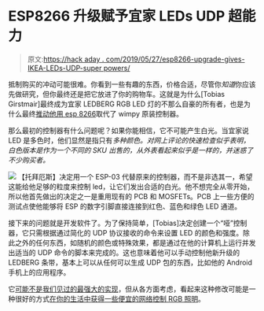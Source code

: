 # ESP8266 升级赋予宜家 LEDs UDP 超能力

> 原文:[https://hack aday . com/2019/05/27/esp8266-upgrade-gives-IKEA-LEDs-UDP-super powers/](https://hackaday.com/2019/05/27/esp8266-upgrade-gives-ikea-leds-udp-superpowers/)

抵制购买的冲动可能很难。你看到一些有趣的东西，价格合适，尽管你*知道*你应该先做研究，但你最终还是把它放进了你的购物车。这就是为什么[Tobias Girstmair]最终成为宜家 LEDBERG RGB LED 灯的不那么自豪的所有者，也是为什么最终[推动他用 esp 8266](https://gir.st/blog/esp8266-ledberg.htm)取代了 wimpy 原装控制器。

那么最初的控制器有什么问题呢？如果你能相信，它不可能产生白光。当宜家说 LED 是多色时，他们显然是指只有*多种颜色。对网上评论的快速检查似乎表明，白色版本是作为一个不同的 SKU 出售的，从外表看起来似乎是一样的，并迷惑了不少购买者。*

[![](../Images/39b9bb50fa229a13aa2064118995d57b.png)](https://hackaday.com/wp-content/uploads/2019/05/ikeaesp_detail.png) 【托拜厄斯】决定用一个 ESP-03 代替原来的控制器，而不是非选其一，希望这能给他足够的粒度来控制 led，让它们发出合适的白光。他不想完全从零开始，所以他首先做出的决定之一是重用现有的 PCB 和 MOSFETs。PCB 上一些方便的测试点使他能够将 ESP 的数字引脚直接连接到红色、蓝色和绿色 LED 通道。

接下来的问题就是开发软件了。为了保持简单，[Tobias]决定创建一个“哑”控制器，它只需根据通过简化的 UDP 协议接收的命令来设置 LED 的颜色和强度。除此之外的任何东西，如随机的颜色或特殊效果，都是通过在他的计算机上运行并发出适当的 UDP 命令的脚本来完成的。这也意味着他可以手动控制他新升级的 LEDBERG 条带，基本上可以从任何可以生成 UDP 包的东西，比如他的 Android 手机上的应用程序。

它[可能不是我们见过的最强大的实现](https://hackaday.com/2018/07/27/esp8266-internet-controlled-led-dimmer/)，但从各方面考虑，看起来这种修改可能是一种很好的方式[在你的生活中获得一些便宜的网络控制 RGB 照明](https://hackaday.com/2015/10/03/a-thousand-led-lights-for-your-room/)。